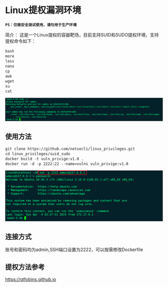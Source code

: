 # Linux提权漏洞环境
**`PS：仅做安全测试使用，请勿用于生产环境`**

简介： 
  这是一个Linux提权的容器靶场，目前支持SUID和SUDO提权环境，支持提权命令如下：
```vim
bash
more
less
nano
cp
awk
wget
su
cat
```
<div align="center">
  <img src="https://github.com/netsecli/linux_privileges/blob/main/sudo.png">
</div>

## 使用方法
```
git clone https://github.com/netsecli/linux_privileges.git
cd linux_privileges/suid_sudo
docker build -t vuln_privige:v1.0 .
docker run -d -p 2222:22 --name=vulns vuln_privige:v1.0
```
<div align="center">
  <img src="https://github.com/netsecli/linux_privileges/blob/main/use.png">
</div>

## 连接方式
账号和密码均为admin,SSH端口设置为2222，可以按需修改Dockerfile

## 提权方法参考
https://gtfobins.github.io


